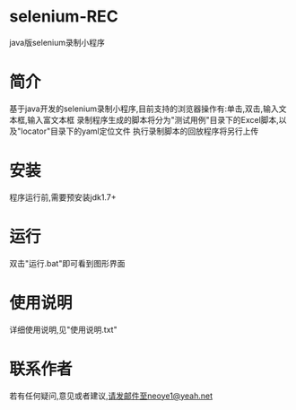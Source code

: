 # selenium-REC
java版selenium录制小程序

# 简介
基于java开发的selenium录制小程序,目前支持的浏览器操作有:单击,双击,输入文本框,输入富文本框
录制程序生成的脚本将分为"测试用例"目录下的Excel脚本,以及"locator"目录下的yaml定位文件
执行录制脚本的回放程序将另行上传

# 安装
程序运行前,需要预安装jdk1.7+

# 运行
双击"运行.bat"即可看到图形界面

# 使用说明
详细使用说明,见"使用说明.txt"

# 联系作者
若有任何疑问,意见或者建议,请发邮件至neoye1@yeah.net
